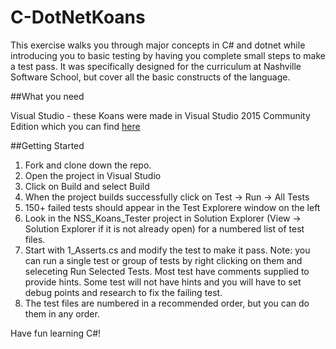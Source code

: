 # C-DotNetKoans

This exercise walks you through major concepts in C# and dotnet while introducing you to basic testing by  having you complete small steps to make a test pass.  It was specifically designed for the curriculum at Nashville Software School, but cover all the basic constructs of the language.  

##What you need

Visual Studio - these Koans were made in Visual Studio 2015 Community Edition which you can find [here](https://www.visualstudio.com/downloads/download-visual-studio-vs?WT.srch=1&WT.mc_id=SEM_LNZ8Mnn5)  

##Getting Started

1. Fork and clone down the repo. 
2. Open the project in Visual Studio
3. Click on Build and select Build
4. When the project builds successfully click on Test -> Run -> All Tests
5. 150+ failed tests should appear in the Test Explorere window on the left
6. Look in the NSS_Koans_Tester project in Solution Explorer (View -> Solution Explorer if it is not already open) for a numbered list of test files.
7. Start with 1_Asserts.cs and modify the test to make it pass.  Note: you can run a single test or group of tests by right clicking on them and seleceting Run Selected Tests. Most test have comments supplied to provide hints. Some test will not have hints and you will have to set debug points and research to fix the failing test. 
8. The test files are numbered in a recommended order, but you can do them in any order.  

Have fun learning C#!

